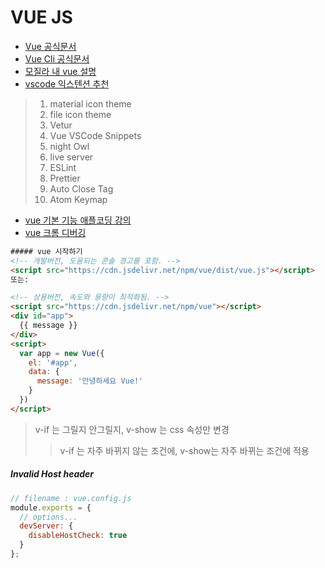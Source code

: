# VUE JS

* [Vue 공식문서](https://v3.vuejs.org/guide/introduction.html#what-is-vue-js)
* [Vue Cli 공식문서](https://cli.vuejs.org/guide/)
* [모질라 내 vue 설명](https://developer.mozilla.org/ko/docs/Learn/Tools_and_testing/Client-side_JavaScript_frameworks/Vue_getting_started)
* [vscode 익스텐션 추천](https://linked2ev.github.io/devsub/2020/08/31/Visual-Studio-Code-vue.js-%EA%B0%9C%EB%B0%9C%EC%8B%9C-%EC%B6%94%EC%B2%9C-plugin-%EC%A0%95%EB%A6%AC/)
> 1. material icon theme
> 2. file icon theme
> 3. Vetur
> 4. Vue VSCode Snippets
> 5. night Owl
> 6. live server
> 7. ESLint
> 8. Prettier
> 9. Auto Close Tag
> 10. Atom Keymap
* [vue 기본 기능 애플코딩 강의](https://www.youtube.com/watch?v=-tVaahsXpwk&list=PLfLgtT94nNq3Br68sEe26jkOqCPK_8UQ-)
* [vue 크롬 디버깅](https://vuejs-kr.github.io/vue/2017/02/25/vue-chrome-debugging/)
```html
##### vue 시작하기
<!-- 개발버전, 도움되는 콘솔 경고를 포함. -->
<script src="https://cdn.jsdelivr.net/npm/vue/dist/vue.js"></script>
또는:

<!-- 상용버전, 속도와 용량이 최적화됨. -->
<script src="https://cdn.jsdelivr.net/npm/vue"></script>
<div id="app">
  {{ message }}
</div>
<script>
  var app = new Vue({
    el: '#app',
    data: {
      message: '안녕하세요 Vue!'
    }
  })
</script>
```
> v-if 는 그릴지 안그릴지, v-show 는 css 속성만 변경
>> v-if 는 자주 바뀌지 않는 조건에, v-show는 자주 바뀌는 조건에 적용


##### Invalid Host header
```javascript
// filename : vue.config.js
module.exports = {
  // options...
  devServer: {
    disableHostCheck: true
  }
};
```
